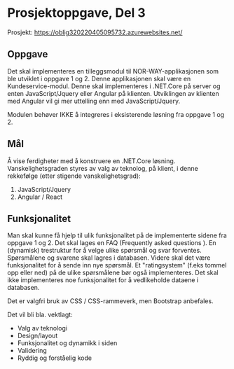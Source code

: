# Prosjektoppgave, Del 3

Prosjekt: https://oblig320220405095732.azurewebsites.net/

## Oppgave
Det skal implementeres en tilleggsmodul til NOR-WAY-applikasjonen som ble utviklet i oppgave 1 og 2. 
Denne applikasjonen skal være en Kundeservice-modul. Denne skal implementeres i .NET.Core på server og enten JavaScript/Jquery eller Angular på klienten. 
Utviklingen av klienten med Angular vil gi mer uttelling enn med JavaScript/Jquery. 

Modulen behøver IKKE å integreres i eksisterende løsning fra oppgave 1 og 2.

## Mål
Å vise ferdigheter med å konstruere en .NET.Core løsning. <br>
Vanskelighetsgraden styres av valg av teknolog, på klient, i denne rekkefølge (etter stigende vanskelighetsgrad):
1. JavaScript/Jquery
2. Angular / React

## Funksjonalitet
Man skal kunne få hjelp til ulik funksjonalitet på de implementerte sidene fra oppgave 1 og 2. 
Det skal lages en FAQ (Frequently asked questions ). En (dynamisk) trestruktur for å velge ulike spørsmål og svar forventes. 
Spørsmålene og svarene skal lagres i databasen. Videre skal det være funksjonalitet for å sende inn nye spørsmål. 
Et "ratingsystem" (f.eks tommel opp eller ned) på de ulike spørsmålene bør også implementeres. 
Det skal ikke implementeres noe funksjonalitet for å vedlikeholde dataene i databasen.

Det er valgfri bruk av CSS / CSS-rammeverk,  men Bootstrap anbefales.

Det vil bli bla. vektlagt:
* Valg av teknologi
* Design/layout
* Funksjonalitet og dynamikk i siden
* Validering
* Ryddig og forståelig kode

